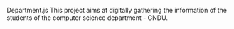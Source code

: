 Department.js
This project aims at digitally gathering the information of the students of the computer science department - GNDU.